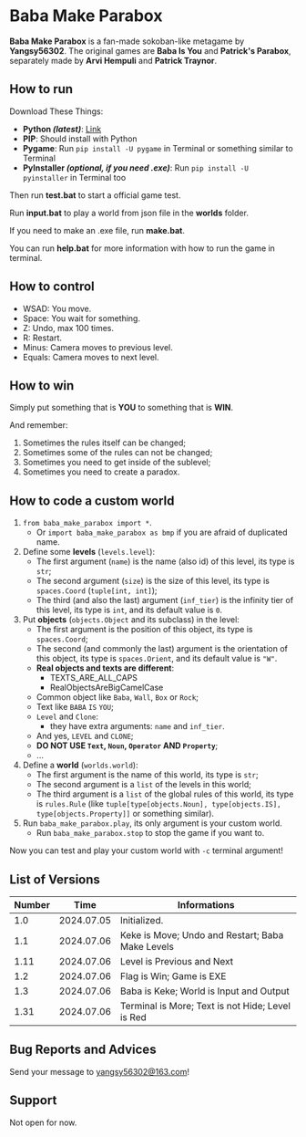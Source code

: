 # Baba Make Parabox

**Baba Make Parabox** is a fan-made sokoban-like metagame by **Yangsy56302**.
The original games are **Baba Is You** and **Patrick's Parabox**,
separately made by **Arvi Hempuli** and **Patrick Traynor**.

## How to run

Download These Things:
- **Python *(latest)***: [Link](https://www.python.org/downloads/)
- **PIP**: Should install with Python
- **Pygame**: Run `pip install -U pygame` in Terminal or something similar to Terminal
- **PyInstaller *(optional, if you need .exe)***: Run `pip install -U pyinstaller` in Terminal too

Then run **test.bat** to start a official game test.

Run **input.bat** to play a world from json file in the **worlds** folder.

If you need to make an .exe file, run **make.bat**.

You can run **help.bat** for more information with how to run the game in terminal.

## How to control

- WSAD: You move.
- Space: You wait for something.
- Z: Undo, max 100 times.
- R: Restart.
- Minus: Camera moves to previous level.
- Equals: Camera moves to next level.

## How to win

Simply put something that is **YOU** to something that is **WIN**.

And remember:

1. Sometimes the rules itself can be changed;
2. Sometimes some of the rules can not be changed;
3. Sometimes you need to get inside of the sublevel;
4. Sometimes you need to create a paradox.

## How to code a custom world

1. `from baba_make_parabox import *`.
    - Or `import baba_make_parabox as bmp` if you are afraid of duplicated name.
2. Define some **levels** (`levels.level`):
    - The first argument (`name`) is the name (also id) of this level, its type is `str`;
    - The second argument (`size`) is the size of this level, its type is `spaces.Coord` (`tuple[int, int]`);
    - The third (and also the last) argument (`inf_tier`) is the infinity tier of this level, its type is `int`, and its default value is `0`.
3. Put **objects** (`objects.Object` and its subclass) in the level:
    - The first argument is the position of this object, its type is `spaces.Coord`;
    - The second (and commonly the last) argument is the orientation of this object, its type is `spaces.Orient`, and its default value is `"W"`.
    - **Real objects and texts are different**:
        - TEXTS_ARE_ALL_CAPS
        - RealObjectsAreBigCamelCase
    - Common object like `Baba`, `Wall`, `Box` or `Rock`;
    - Text like `BABA` `IS` `YOU`;
    - `Level` and `Clone`:
        - they have extra arguments: `name` and `inf_tier`.
    - And yes, `LEVEL` and `CLONE`;
    - **DO NOT USE `Text`, `Noun`, `Operator` AND `Property`**;
    - ...
4. Define a **world** (`worlds.world`):
    - The first argument is the name of this world, its type is `str`;
    - The second argument is a `list` of the levels in this world;
    - The third argument is a `list` of the global rules of this world, its type is `rules.Rule` (like `tuple[type[objects.Noun], type[objects.IS], type[objects.Property]]` or something similar).
5. Run `baba_make_parabox.play`, its only argument is your custom world.
    - Run `baba_make_parabox.stop` to stop the game if you want to.

Now you can test and play your custom world with `-c` terminal argument!

## List of Versions

| Number |    Time    | Informations |
|--------|------------|--------------|
| 1.0    | 2024.07.05 | Initialized. |
| 1.1    | 2024.07.06 | Keke is Move; Undo and Restart; Baba Make Levels |
| 1.11   | 2024.07.06 | Level is Previous and Next |
| 1.2    | 2024.07.06 | Flag is Win; Game is EXE |
| 1.3    | 2024.07.06 | Baba is Keke; World is Input and Output |
| 1.31   | 2024.07.06 | Terminal is More; Text is not Hide; Level is Red |

## Bug Reports and Advices

Send your message to yangsy56302@163.com!

## Support

Not open for now.